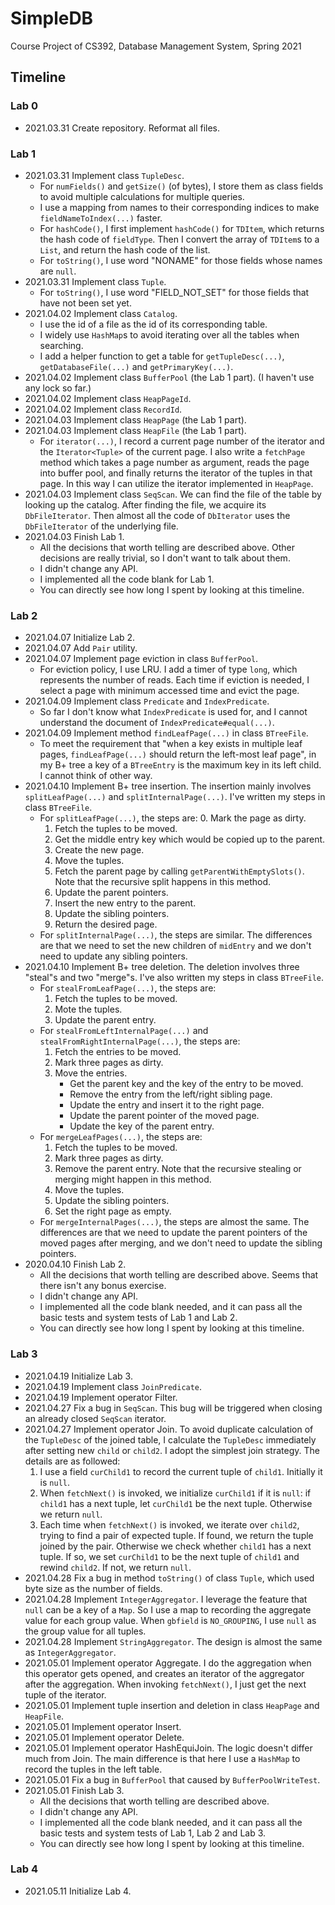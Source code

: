 # SimpleDB

Course Project of CS392, Database Management System, Spring 2021

## Timeline

### Lab 0

* 2021.03.31	Create repository. Reformat all files.

### Lab 1

* 2021.03.31	Implement class `TupleDesc`.
  * For `numFields()` and `getSize()` (of bytes), I store them as class fields to avoid multiple calculations for multiple queries.
  * I use a mapping from names to their corresponding indices to make `fieldNameToIndex(...)` faster.
  * For `hashCode()`, I first implement `hashCode()` for `TDItem`, which returns the hash code of `fieldType`. Then I convert the array of `TDItem`s to a `List`, and return the hash code of the list.
  * For `toString()`, I use word "NONAME" for those fields whose names are `null`.
* 2021.03.31	Implement class `Tuple`.
  * For `toString()`, I use word "FIELD_NOT_SET" for those fields that have not been set yet.
* 2021.04.02	Implement class `Catalog`.
  * I use the id of a file as the id of its corresponding table.
  * I widely use `HashMap`s to avoid iterating over all the tables when searching.
  * I add a helper function to get a table for `getTupleDesc(...)`, `getDatabaseFile(...)` and `getPrimaryKey(...)`.
* 2021.04.02	Implement class `BufferPool` (the Lab 1 part). (I haven't use any lock so far.)
* 2021.04.02	Implement class `HeapPageId`.
* 2021.04.02	Implement class `RecordId`.
* 2021.04.03	Implement class `HeapPage` (the Lab 1 part).
* 2021.04.03	Implement class `HeapFile` (the Lab 1 part).
  * For `iterator(...)`, I record a current page number of the iterator and the `Iterator<Tuple>` of the current page. I also write a `fetchPage` method which takes a page number as argument, reads the page into buffer pool, and finally returns the iterator of the tuples in that page. In this way I can utilize the iterator implemented in `HeapPage`.
* 2021.04.03	Implement class `SeqScan`. We can find the file of the table by looking up the catalog. After finding the file, we acquire its `DbFileIterator`. Then almost all the code of `DbIterator` uses the `DbFileIterator` of the underlying file.
* 2021.04.03	Finish Lab 1.
  * All the decisions that worth telling are described above. Other decisions are really trivial, so I don't want to talk about them.
  * I didn't change any API.
  * I implemented all the code blank for Lab 1.
  * You can directly see how long I spent by looking at this timeline.

### Lab 2

* 2021.04.07	Initialize Lab 2.
* 2021.04.07	Add `Pair` utility.
* 2021.04.07	Implement page eviction in class `BufferPool`.
  * For eviction policy, I use LRU. I add a timer of type `long`, which represents the number of reads. Each time if eviction is needed, I select a page with minimum accessed time and evict the page.
* 2021.04.09	Implement class `Predicate` and `IndexPredicate`.
  * So far I don't know what `IndexPredicate` is used for, and I cannot understand the document of `IndexPredicate#equal(...)`.
* 2021.04.09	Implement method `findLeafPage(...)` in class `BTreeFile`.
  * To meet the requirement that "when a key exists in multiple leaf pages, `findLeafPage(...)` should return the left-most leaf page", in my B+ tree a key of a `BTreeEntry` is the maximum key in its left child. I cannot think of other way.
* 2021.04.10	Implement B+ tree insertion. The insertion mainly involves `splitLeafPage(...)` and `splitInternalPage(...)`. I've written my steps in class `BTreeFile`.
  * For `splitLeafPage(...)`, the steps are:
    0. Mark the page as dirty.
    1. Fetch the tuples to be moved.
    2. Get the middle entry key which would be copied up to the parent.
    3. Create the new page.
    4. Move the tuples.
    5. Fetch the parent page by calling `getParentWithEmptySlots()`. Note that the recursive split happens in this method.
    6. Update the parent pointers.
    7. Insert the new entry to the parent.
    8. Update the sibling pointers.
    9. Return the desired page.
  * For `splitInternalPage(...)`, the steps are similar. The differences are that we need to set the new children of `midEntry` and we don't need to update any sibling pointers.
* 2021.04.10	Implement B+ tree deletion. The deletion involves three "steal"s and two "merge"s. I've also written my steps in class `BTreeFile`.
  * For `stealFromLeafPage(...)`, the steps are:
    1. Fetch the tuples to be moved.
    2. Mote the tuples.
    3. Update the parent entry.
  * For `stealFromLeftInternalPage(...)` and `stealFromRightInternalPage(...)`, the steps are:
    1. Fetch the entries to be moved.
    2. Mark three pages as dirty.
    3. Move the entries.
       * Get the parent key and the key of the entry to be moved.
       * Remove the entry from the left/right sibling page.
       * Update the entry and insert it to the right page.
       * Update the parent pointer of the moved page.
       * Update the key of the parent entry.
  * For `mergeLeafPages(...)`, the steps are:
    1. Fetch the tuples to be moved.
    2. Mark three pages as dirty.
    3. Remove the parent entry. Note that the recursive stealing or merging might happen in this method.
    4. Move the tuples.
    5. Update the sibling pointers.
    6. Set the right page as empty.
  * For `mergeInternalPages(...)`, the steps are almost the same. The differences are that we need to update the parent pointers of the moved pages after merging, and we don't need to update the sibling pointers.
* 2020.04.10	Finish Lab 2.
  * All the decisions that worth telling are described above. Seems that there isn't any bonus exercise.
  * I didn't change any API.
  * I implemented all the code blank needed, and it can pass all the basic tests and system tests of Lab 1 and Lab 2.
  * You can directly see how long I spent by looking at this timeline.

### Lab 3

* 2021.04.19	Initialize Lab 3.
* 2021.04.19	Implement class `JoinPredicate`.
* 2021.04.19	Implement operator Filter.
* 2021.04.27	Fix a bug in `SeqScan`. This bug will be triggered when closing an already closed `SeqScan` iterator.
* 2021.04.27	Implement operator Join. To avoid duplicate calculation of the `TupleDesc` of the joined table, I calculate the `TupleDesc` immediately after setting new `child` or `child2`. I adopt the simplest join strategy. The details are as followed:
  1. I use a field `curChild1` to record the current tuple of `child1`. Initially it is `null`.
  2. When `fetchNext()` is invoked, we initialize `curChild1` if it is `null`: if `child1` has a next tuple, let `curChild1` be the next tuple. Otherwise we return `null`. 
  3. Each time when `fetchNext()` is invoked, we iterate over `child2`, trying to find a pair of expected tuple. If found, we return the tuple joined by the pair. Otherwise we check whether `child1` has a next tuple. If so, we set `curChild1` to be the next tuple of `child1` and rewind `child2`. If not, we return `null`.
* 2021.04.28	Fix a bug in method `toString()` of class `Tuple`, which used byte size as the number of fields.
* 2021.04.28	Implement `IntegerAggregator`. I leverage the feature that `null` can be a key of a `Map`. So I use a map to recording the aggregate value for each group value. When `gbfield` is `NO_GROUPING`, I use `null` as the group value for all tuples.
* 2021.04.28	Implement `StringAggregator`. The design is almost the same as `IntegerAggregator`.
* 2021.05.01	Implement operator Aggregate. I do the aggregation when this operator gets opened, and creates an iterator of the aggregator after the aggregation. When invoking `fetchNext()`, I just get the next tuple of the iterator.
* 2021.05.01	Implement tuple insertion and deletion in class `HeapPage` and `HeapFile`.
* 2021.05.01	Implement operator Insert.
* 2021.05.01	Implement operator Delete.
* 2021.05.01	Implement operator HashEquiJoin. The logic doesn't differ much from Join. The main difference is that here I use a `HashMap` to record the tuples in the left table.
* 2021.05.01	Fix a bug in `BufferPool` that caused by `BufferPoolWriteTest`.
* 2021.05.01	Finish Lab 3.
  * All the decisions that worth telling are described above.
  * I didn't change any API.
  * I implemented all the code blank needed, and it can pass all the basic tests and system tests of Lab 1, Lab 2 and Lab 3.
  * You can directly see how long I spent by looking at this timeline.

### Lab 4

* 2021.05.11	Initialize Lab 4.